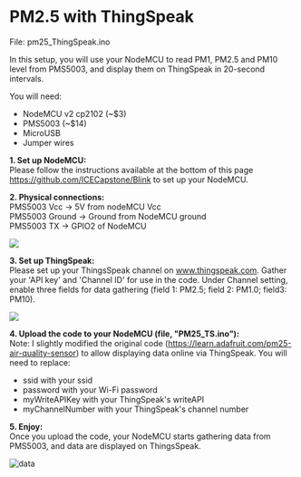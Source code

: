 # PM2.5 with ThingSpeak
File: pm25_ThingSpeak.ino

In this setup, you will use your NodeMCU to read PM1, PM2.5 and PM10 level from PMS5003, and display them on ThingSpeak in 20-second intervals. 


You will need:

- NodeMCU v2 cp2102 (~$3)
- PMS5003 (~$14)
- MicroUSB
- Jumper wires

<b>1. Set up NodeMCU:</b><br>
Please follow the instructions available at the bottom of this page https://github.com/ICECapstone/Blink to set up your NodeMCU. 

<b>2. Physical connections: </b><br>
PMS5003 Vcc -> 5V from nodeMCU Vcc <br>
PMS5003 Ground -> Ground from NodeMCU ground <br>
PMS5003 TX -> GPIO2 of NodeMCU <br>

![](https://raw.githubusercontent.com/mpipatta/PM2.5/master/images/PM25config.png)


<b>3. Set up ThingSpeak: </b><br>
Please set up your ThingsSpeak channel on www.thingspeak.com.  Gather your 'API key' and 'Channel ID' for use in the code.  Under Channel setting, enable three fields for data gathering (field 1: PM2.5; field 2: PM1.0; field3: PM10).

![](https://raw.githubusercontent.com/mpipatta/PM2.5/master/images/TSAPI.png)

<b>4. Upload the code to your NodeMCU (file, "PM25_TS.ino"): </b><br>
Note: I slightly modified the original code (https://learn.adafruit.com/pm25-air-quality-sensor) to allow displaying data online via ThingSpeak. You will need to replace:
- ssid with your ssid
- password with your Wi-Fi password
- myWriteAPIKey with your ThingSpeak's writeAPI 
- myChannelNumber with your ThingSpeak's channel number

<b>5. Enjoy: </b></br>
Once you upload the code, your NodeMCU starts gathering data from PMS5003, and data are displayed on ThingsSpeak.  

![data](https://raw.githubusercontent.com/mpipatta/PM2.5/master/images/TSvisual.png)

